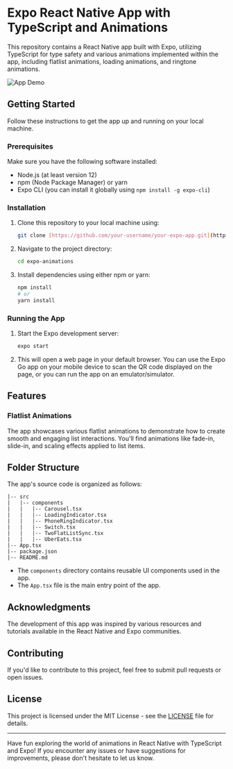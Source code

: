 # Expo React Native App with TypeScript and Animations

This repository contains a React Native app built with Expo, utilizing TypeScript for type safety and various animations implemented within the app, including flatlist animations, loading animations, and ringtone animations.

![App Demo](demo.gif)

## Getting Started

Follow these instructions to get the app up and running on your local machine.

### Prerequisites

Make sure you have the following software installed:

- Node.js (at least version 12)
- npm (Node Package Manager) or yarn
- Expo CLI (you can install it globally using `npm install -g expo-cli`)

### Installation

1. Clone this repository to your local machine using:

   ```bash
   git clone [https://github.com/your-username/your-expo-app.git](https://github.com/rubentanahara/expo-animations.git)
   ```

2. Navigate to the project directory:

   ```bash
   cd expo-animations
   ```

3. Install dependencies using either npm or yarn:

   ```bash
   npm install
   # or
   yarn install
   ```

### Running the App

1. Start the Expo development server:

   ```bash
   expo start
   ```

2. This will open a web page in your default browser. You can use the Expo Go app on your mobile device to scan the QR code displayed on the page, or you can run the app on an emulator/simulator.

## Features

### Flatlist Animations

The app showcases various flatlist animations to demonstrate how to create smooth and engaging list interactions. You'll find animations like fade-in, slide-in, and scaling effects applied to list items.

## Folder Structure

The app's source code is organized as follows:

```
|-- src
|   |-- components
|   |   |-- Carousel.tsx
|   |   |-- LoadingIndicator.tsx
|   |   |-- PhoneRingIndicator.tsx
|   |   |-- Switch.tsx
|   |   |-- TwoFlatListSync.tsx
|   |   |-- UberEats.tsx
|-- App.tsx
|-- package.json
|-- README.md
```

- The `components` directory contains reusable UI components used in the app.
- The `App.tsx` file is the main entry point of the app.

## Acknowledgments

The development of this app was inspired by various resources and tutorials available in the React Native and Expo communities.

## Contributing

If you'd like to contribute to this project, feel free to submit pull requests or open issues.

## License

This project is licensed under the MIT License - see the [LICENSE](LICENSE) file for details.

---

Have fun exploring the world of animations in React Native with TypeScript and Expo! If you encounter any issues or have suggestions for improvements, please don't hesitate to let us know.
